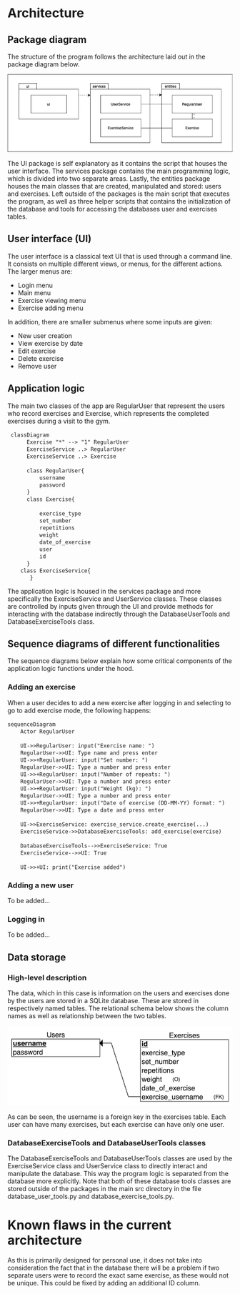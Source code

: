 # Architecture

## Package diagram

The structure of the program follows the architecture laid out in the package diagram below.

![Package diagram](https://github.com/sippohippo/ot-harjoitustyo/blob/master/dokumentaatio/packagediagram_v3.png)

The UI package is self explanatory as it contains the script that houses the user interface. The services package contains the main programming logic, which is divided into two separate areas. Lastly, the entities package houses the main classes that are created, manipulated and stored: users and exercises. Left outside of the packages is the main script that executes the program, as well as three helper scripts that contains the initialization of the database and tools for accessing the databases user and exercises tables.

## User interface (UI)

The user interface is a classical text UI that is used through a command line. It consists on multiple different views, or menus, for the different actions. The larger menus are:

* Login menu
* Main menu
* Exercise viewing menu
* Exercise adding menu  

In addition, there are smaller submenus where some inputs are given:

* New user creation 
* View exercise by date 
* Edit exercise 
* Delete exercise 
* Remove user

## Application logic

The main two classes of the app are RegularUser that represent the users who record exercises and Exercise, which represents the completed exercises during a visit to the gym.

```mermaid
 classDiagram
      Exercise "*" --> "1" RegularUser
      ExerciseService ..> RegularUser
      ExerciseService ..> Exercise
     
      class RegularUser{
          username
          password
      }
      class Exercise{
          
          exercise_type
          set_number
          repetitions
          weight
          date_of_exercise
          user
          id
      }
    class ExerciseService{
       }       

```

The application logic is housed in the services package and more specifically the ExerciseService and UserService classes. These classes are controlled by inputs given through the UI and provide methods for interacting with the database indirectly through the DatabaseUserTools and DatabaseExerciseTools class.

## Sequence diagrams of different functionalities

The sequence diagrams below explain how some critical components of the application logic functions under the hood. 

### Adding an exercise

When a user decides to add a new exercise after logging in and selecting to go to add exercise mode, the following happens:

```mermaid
sequenceDiagram
    Actor RegularUser

    UI->>RegularUser: input("Exercise name: ")
    RegularUser->>UI: Type name and press enter
    UI->>+RegularUser: input("Set number: ")
    RegularUser->>UI: Type a number and press enter
    UI->>+RegularUser: input("Number of repeats: ")
    RegularUser->>UI: Type a number and press enter
    UI->>+RegularUser: input("Weight (kg): ")
    RegularUser->>UI: Type a number and press enter
    UI->>+RegularUser: input("Date of exercise (DD-MM-YY) format: ")
    RegularUser->>UI: Type a date and press enter    
    
    UI->>ExerciseService: exercise_service.create_exercise(...)
    ExerciseService->>DatabaseExerciseTools: add_exercise(exercise)

    DatabaseExerciseTools-->>ExerciseService: True
    ExerciseService-->>UI: True

    UI->>+UI: print("Exercise added")
```

### Adding a new user

To be added...


### Logging in

To be added...


## Data storage

### High-level description

The data, which in this case is information on the users and exercises done by the users are stored in a SQLite database. These are stored in respectively named tables. The relational schema below shows the column names as well as relationship between the two tables.

![Relational Schema](https://github.com/sippohippo/ot-harjoitustyo/blob/master/dokumentaatio/rschema.png)

As can be seen, the username is a foreign key in the exercises table. Each user can have many exercises, but each exercise can have only one user. 

### DatabaseExerciseTools and DatabaseUserTools classes

The DatabaseExerciseTools and DatabaseUserTools classes are used by the ExerciseService class and UserService class to directly interact and manipulate the database. This way the program logic is separated from the database more explicitly. Note that both of these database tools classes are stored outside of the packages in the main src directory in the file database_user_tools.py and database_exercise_tools.py. 


# Known flaws in the current architecture

As this is primarily designed for personal use, it does not take into consideration the fact that in the database there will be a problem if two separate users were to record the exact same exercise, as these would not be unique. This could be fixed by adding an additional ID column.

